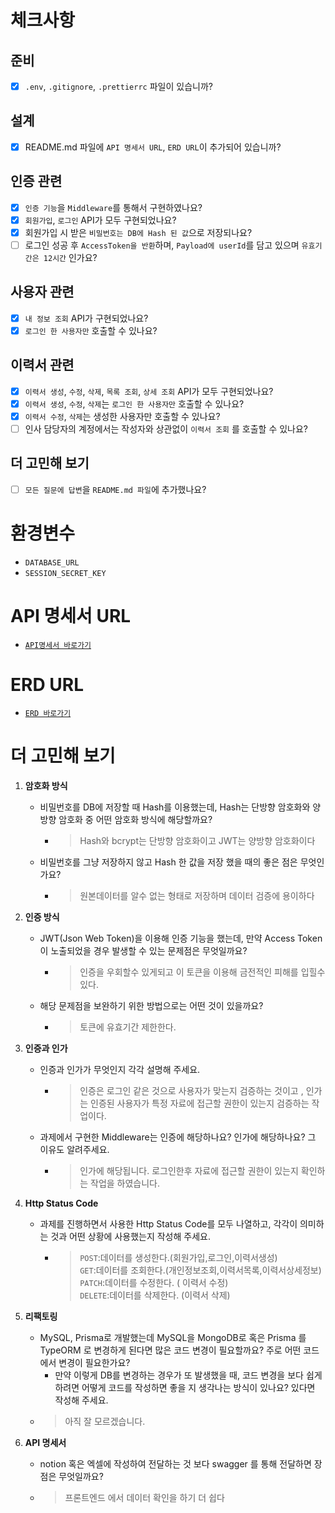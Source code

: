 # 체크사항

## 준비

- [x]  `.env`, `.gitignore`, `.prettierrc` 파일이 있습니까?

## 설계

- [x]  README.md 파일에 `API 명세서 URL`, `ERD URL`이 추가되어 있습니까?

## 인증 관련

- [x]  `인증 기능`을 `Middleware`를 통해서 구현하였나요?
- [x]  `회원가입`, `로그인` API가 모두 구현되었나요?
- [x]  회원가입 시 받은 `비밀번호는 DB에 Hash 된 값`으로 저장되나요?
- [ ]  로그인 성공 후 `AccessToken을 반환`하며,
`Payload에 userId`를 담고 있으며 `유효기간은 12시간` 인가요?

## 사용자 관련

- [x]  `내 정보 조회` API가 구현되었나요?
- [x]  `로그인 한 사용자만` 호출할 수 있나요?

## 이력서 관련

- [x]  `이력서 생성`, `수정`, `삭제`, `목록 조회`, `상세 조회` API가 모두 구현되었나요?
- [x]  `이력서 생성`, `수정`, `삭제`는 `로그인 한 사용자만` 호출할 수 있나요?
- [x]  `이력서 수정`, `삭제`는 생성한 사용자만 호출할 수 있나요?
- [ ]  인사 담당자의 계정에서는 작성자와 상관없이 `이력서 조회` 를 호출할 수 있나요?

## 더 고민해 보기

- [ ]  `모든 질문에 답변`을 `README.md 파일`에 추가했나요?

# 환경변수
- `DATABASE_URL`
- `SESSION_SECRET_KEY`


# API 명세서 URL
- [`API명세서 바로가기`](https://www.notion.so/Resume-API-a4514d07551f4a4cac803a515770616d?pvs=4)

# ERD URL
-  [ `ERD 바로가기` ](https://drawsql.app/teams/wani/diagrams/resume-hub) 


# 더 고민해 보기
1. **암호화 방식**
    - 비밀번호를 DB에 저장할 때 Hash를 이용했는데, Hash는 단방향 암호화와 양방향 암호화 중 어떤 암호화 방식에 해당할까요?
      - > Hash와 bcrypt는 단방향 암호화이고 JWT는 양방향 암호화이다
    - 비밀번호를 그냥 저장하지 않고 Hash 한 값을 저장 했을 때의 좋은 점은 무엇인가요?
      - > 원본데이터를 알수 없는 형태로 저장하며 데이터 검증에 용이하다
2. **인증 방식**
    - JWT(Json Web Token)을 이용해 인증 기능을 했는데, 만약 Access Token이 노출되었을 경우 발생할 수 있는 문제점은 무엇일까요?
      - > 인증을 우회할수 있게되고 이 토큰을 이용해 금전적인 피해를 입힐수있다.
    - 해당 문제점을 보완하기 위한 방법으로는 어떤 것이 있을까요?
      - > 토큰에 유효기간 제한한다.

3. **인증과 인가**
    - 인증과 인가가 무엇인지 각각 설명해 주세요.
      - >인증은 로그인 같은 것으로 사용자가 맞는지 검증하는 것이고 , 인가는 인증된 사용자가 특정 자료에 접근할 권한이 있는지 검증하는 작업이다.
    - 과제에서 구현한 Middleware는 인증에 해당하나요? 인가에 해당하나요? 그 이유도 알려주세요.
      - > 인가에 해당됩니다. 로그인한후 자료에 접근할 권한이 있는지 확인하는 작업을 하였습니다.

4. **Http Status Code**
    - 과제를 진행하면서 사용한 Http Status Code를 모두 나열하고, 각각이 의미하는 것과 어떤 상황에 사용했는지 작성해 주세요.
       - > `POST`:데이터를 생성한다.(회원가입,로그인,이력서생성)  <br> `GET`:데이터를 조회한다.(개인정보조회,이력서목록,이력서상세정보) <br> `PATCH`:데이터를 수정한다. ( 이력서 수정) <br> `DELETE`:데이터를 삭제한다. (이력서 삭제)
       

5. **리팩토링**
    - MySQL, Prisma로 개발했는데 MySQL을 MongoDB로 혹은 Prisma 를 TypeORM 로 변경하게 된다면 많은 코드 변경이 필요할까요? 주로 어떤 코드에서 변경이 필요한가요?
		- 만약 이렇게 DB를 변경하는 경우가 또 발생했을 때, 코드 변경을 보다 쉽게 하려면 어떻게 코드를 작성하면 좋을 지 생각나는 방식이 있나요? 있다면 작성해 주세요.
    - > 아직 잘 모르겠습니다.
6. **API 명세서**
    - notion 혹은 엑셀에 작성하여 전달하는 것 보다 swagger 를 통해 전달하면 장점은 무엇일까요?
    - > 프론트엔드 에서 데이터 확인을 하기 더 쉽다